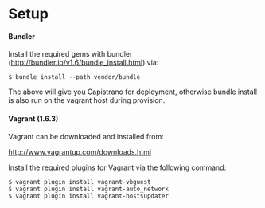 Setup
=====

#### Bundler

Install the required gems with bundler (http://bundler.io/v1.6/bundle_install.html) via:

```
$ bundle install --path vendor/bundle
```

The above will give you Capistrano for deployment, otherwise bundle install is also run on the vagrant host during provision.

#### Vagrant (1.6.3)

Vagrant can be downloaded and installed from:

http://www.vagrantup.com/downloads.html

Install the required plugins for Vagrant via the following command:

```
$ vagrant plugin install vagrant-vbguest
$ vagrant plugin install vagrant-auto_network
$ vagrant plugin install vagrant-hostsupdater
```
